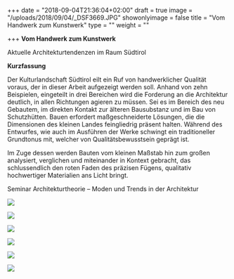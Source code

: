 +++
date = "2018-09-04T21:36:04+02:00"
draft = true
image = "/uploads/2018/09/04/_DSF3669.JPG"
showonlyimage = false
title = "Vom Handwerk zum Kunstwerk"
type = ""
weight = ""

+++
**Vom Handwerk zum Kunstwerk** 

Aktuelle Architekturtendenzen im Raum Südtirol 

**Kurzfassung**

Der Kulturlandschaft Südtirol eilt ein Ruf von handwerklicher Qualität voraus, der in dieser Arbeit aufgezeigt werden soll. Anhand von zehn Beispielen, eingeteilt in drei Bereichen wird die Forderung an die Architektur deutlich, in allen Richtungen agieren zu müssen. Sei es im Bereich des neu Gebautem, im direkten Kontakt zur älteren Bausubstanz und im Bau von Schutzhütten. Bauen erfordert maßgeschneiderte Lösungen, die die Dimensionen des kleinen Landes feingliedrig präsent halten. Während des Entwurfes, wie auch im Ausführen der Werke schwingt ein traditioneller Grundtonus mit, welcher von Qualitätsbewusstsein geprägt ist. 

Im Zuge dessen werden Bauten vom kleinen Maßstab hin zum großen analysiert, verglichen und miteinander in Kontext gebracht, das schlussendlich den roten Faden des präzisen Fügens, qualitativ hochwertiger Materialien ans Licht bringt.

Seminar Architekturtheorie – Moden und Trends in der Architektur

![](/uploads/2018/09/04/_DSF3670.JPG)

![](/uploads/2018/09/04/_DSF3674.JPG)

![](/uploads/2018/09/04/_DSF3675.JPG)

![](/uploads/2018/09/04/_DSF3676.JPG)

![](/uploads/2018/09/04/_DSF3678.JPG)

![](/uploads/2018/09/04/_DSF3681.JPG)